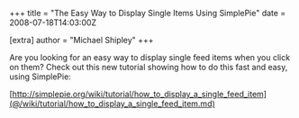 +++
title = "The Easy Way to Display Single Items Using SimplePie"
date = 2008-07-18T14:03:00Z

[extra]
author = "Michael Shipley"
+++

Are you looking for an easy way to display single feed items when you click on them? Check out this new tutorial showing how to do this fast and easy, using SimplePie:

[http://simplepie.org/wiki/tutorial/how_to_display_a_single_feed_item](@/wiki/tutorial/how_to_display_a_single_feed_item.md)
